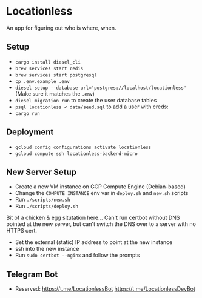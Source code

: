 # Locationless

An app for figuring out who is where, when.

## Setup
- `cargo install diesel_cli`
- `brew services start redis`
- `brew services start postgresql`
- `cp .env.example .env`
- `diesel setup --database-url='postgres://localhost/locationless'` (Make sure it matches the `.env`)
- `diesel migration run` to create the user database tables
- `psql locationless < data/seed.sql` to add a user with creds:
- `cargo run` 

## Deployment

- `gcloud config configurations activate locationless`
- `gcloud compute ssh locationless-backend-micro`

## New Server Setup

- Create a new VM instance on GCP Compute Engine (Debian-based)
- Change the `COMPUTE_INSTANCE` env var in `deploy.sh` and `new.sh` scripts
- Run `./scripts/new.sh`
- Run `./scripts/deploy.sh`

Bit of a chicken & egg situtation here... Can't run certbot without DNS pointed
at the new server, but can't switch the DNS over to a server with no HTTPS cert.

- Set the external (static) IP address to point at the new instance
- ssh into the new instance
- Run `sudo certbot --nginx` and follow the prompts


## Telegram Bot

- Reserved:
https://t.me/LocationlessBot
https://t.me/LocationlessDevBot

